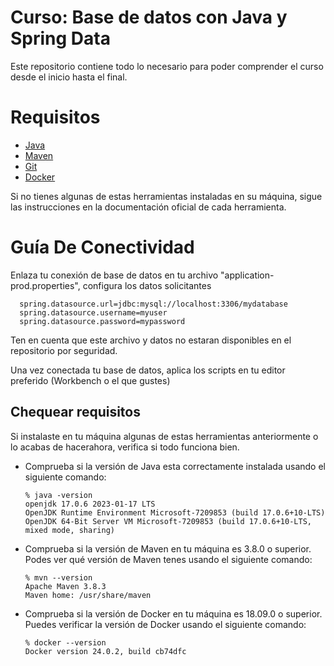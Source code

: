 # Curso: Base de datos con Java y Spring Data

Este repositorio contiene todo lo necesario para poder comprender el curso desde el inicio hasta el final.

# Requisitos

- [Java](http://jdk.java.net/)
- [Maven](https://maven.apache.org/)
- [Git](https://git-scm.com/)
- [Docker](https://www.docker.com/)

Si no tienes algunas de estas herramientas instaladas en su máquina, sigue las instrucciones en la documentación oficial de cada herramienta.

# Guía De Conectividad

Enlaza tu conexión de base de datos en tu archivo "application-prod.properties", configura los datos solicitantes
```
  spring.datasource.url=jdbc:mysql://localhost:3306/mydatabase
  spring.datasource.username=myuser
  spring.datasource.password=mypassword
```
Ten en cuenta que este archivo y datos no estaran disponibles en el repositorio por seguridad.

Una vez conectada tu base de datos, aplica los scripts en tu editor preferido (Workbench o el que gustes)

## Chequear requisitos

Si instalaste en tu máquina algunas de estas herramientas anteriormente o lo acabas de hacerahora, verifica si todo funciona bien.

- Comprueba si la versión de Java esta correctamente instalada usando el siguiente comando:
   ````
   % java -version
  openjdk 17.0.6 2023-01-17 LTS
  OpenJDK Runtime Environment Microsoft-7209853 (build 17.0.6+10-LTS)
  OpenJDK 64-Bit Server VM Microsoft-7209853 (build 17.0.6+10-LTS, mixed mode, sharing)

   ````
- Comprueba si la versión de Maven en tu máquina es 3.8.0 o superior. Podes ver qué versión de Maven tenes usando el siguiente comando:
   ````
   % mvn --version
   Apache Maven 3.8.3
   Maven home: /usr/share/maven
   ````
- Comprueba si la versión de Docker en tu máquina es 18.09.0 o superior. Puedes verificar la versión de Docker usando el siguiente comando:

   ````
   % docker --version
  Docker version 24.0.2, build cb74dfc
   ````
